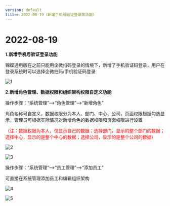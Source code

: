 ```yaml
---
version: default
title: 2022-08-19（新增手机号验证登录等功能）
---
```

# 2022-08-19

<ImageViewer/>

**1.新增手机号验证登录功能**

锦蝶通用版在之前只能用企微扫码登录的情境下，新增了手机验证码登录，用户在登录系统时可以选择企微扫码/手机验证码登录

![1](/assets/media/2022.08.19.1.jpg "1")

**2.新增角色管理、数据权限和组织架构权限自定义功能**

操作步骤：“系统管理”-->“角色管理”-->“新增角色”

角色名称可自定义，数据权限分为本人、部门、中心、公司，页面权限根据勾选显示，管理员可根据实际情况对新增角色的数据权限和页面权限进行设置

<span style="color:red">（注：数据权限为本人，仅显示自己的数据；选择部门，显示的整个部门的数据；选择中心，显示的是整个中心的数据；选择公司，显示的是整个公司的数据）</span>

![2](/assets/media/2022.08.19.2.png "2")

![3](/assets/media/2022.08.19.3.png "3")

操作步骤：“系统管理”-->“员工管理”-->“添加员工”

可直接在系统管理添加员工和编辑组织架构



![4](/assets/media/2022.08.19.4.png "4")

![5]( "5")